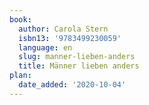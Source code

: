 ```yaml
---
book:
  author: Carola Stern
  isbn13: '9783499230059'
  language: en
  slug: manner-lieben-anders
  title: Männer lieben anders
plan:
  date_added: '2020-10-04'
---
```

